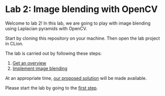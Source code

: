 # Lab 2: Image blending with OpenCV
Welcome to lab 2! In this lab, we are going to play with image blending using Laplacian pyramids with OpenCV.

Start by cloning this repository on your machine. 
Then open the lab project in CLion.

The lab is carried out by following these steps:
1. [Get an overview](lab-guide/1-get-an-overview.md)
2. [Implement image blending](lab-guide/2-implement-image-blending.md)

At an appropriate time, [our proposed solution](https://github.com/tek5030/lab_02_solution) will be made available.

Please start the lab by going to the [first step](lab-guide/1-get-an-overview.md).
